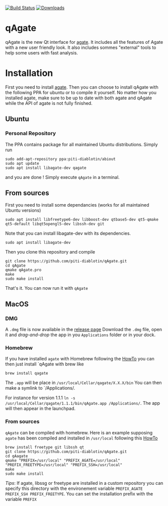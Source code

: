 [![Build Status](https://travis-ci.org/piti-diablotin/qAgate.svg?branch=master)](https://travis-ci.org/piti-diablotin/qAgate)
[![Downloads](https://img.shields.io/github/downloads/piti-diablotin/qAgate/latest/total.svg)](https://github.com/piti-diablotin/qAgate/releases/latest)

# qAgate
qAgate is the new Qt interface for [agate](https://github.com/piti-diablotin/agate).
It includes all the features of Agate with a new user friendly look.
It also includes sommes "external" tools to help some users with fast analysis.

# Installation
First you need to install [agate](https://github.com/piti-diablotin/agate).
Then you can choose to install qAgate with the following PPA for ubuntu or to compile it yourself.
No matter how you installed agate, make sure to be up to date with both agate and qAgate while the API of agate is not fully finished.

## Ubuntu

### Personal Repository
The PPA contains package for all maintained Ubuntu distributions.
Simply run 
```
sudo add-apt-repository ppa:piti-diablotin/abiout
sudo apt update
sudo apt install libagate-dev qagate
```
and you are done !
Simply execute `qAgate` in a terminal.


## From sources
First you need to install some dependancies (works for all maintained Ubuntu versions)
  ```
  sudo apt install libfreetype6-dev libboost-dev qtbase5-dev qt5-qmake qt5-default libqt5opengl5-dev libssh-dev git
  ```
  Note that you can install libagate-dev with its dependencies.
  ```
  sudo apt install libagate-dev
  ```
  Then you clone this repository and compile
  ```
  git clone https://github.com/piti-diablotin/qAgate.git
  cd qAgate
  qmake qAgate.pro
  make
  sudo make install
  ```
  That's it.
  You can now run it with `qAgate`

## MacOS

### DMG
  A `.dmg` file is now available in the [release page](https://github.com/piti-diablotin/qAgate/releases)
  Download the `.dmg` file, open it and *drag-and-drop* the app in you `Applications` folder or in your dock.

### Homebrew
  If you have installed `agate` with Homebrew following the [HowTo](https://github.com/piti-diablotin/agate/blob/master/README.md) you can then just install `qAgate with brew like
  ```
  brew install qagate
  ```
  The `.app` will be place in `/usr/local/Cellar/qagate/X.X.X/bin`
  You can then make a symlink to `/Applications/.

  For instance for version 1.1.1 `ln -s /usr/local/Cellar/qagate/1.1.1/bin/qAgate.app /Applications/`.
  The app will then appear in the launchpad.

### From sources
  `qAgate` can be compiled with homebrew. Here is an example supposing `agate` has been compiled and installed in `/usr/local` following this [HowTo](https://github.com/piti-diablotin/agate/blob/master/README.md)
  ```
  brew install freetype git libssh qt
  git clone https://github.com/piti-diablotin/qAgate.git
  cd qAagate
  qmake "PREFIX=/usr/local" "PREFIX_AGATE=/usr/local" "PREFIX_FREETYPE=/usr/local" "PREFIX_SSH=/usr/local"
  make
  sudo make install
  ```

  *Tips*: If agate, libssg or freetype are installed in a custom repository you can specify this directory with the environement variable
  `PREFIX_AGATE PREFIX_SSH PREFIX_FREETYPE`.
  You can set the installation prefix with the variable `PREFIX`
